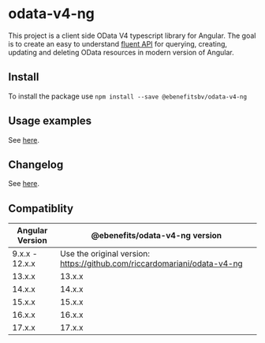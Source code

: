 # odata-v4-ng

This project is a client side OData V4 typescript library for Angular. The goal is to create an easy to understand [fluent API](https://www.google.it/url?sa=t&rct=j&q=&esrc=s&source=web&cd=3&cad=rja&uact=8&ved=0ahUKEwjztKLavNTVAhXDKlAKHbNEA2IQFgg2MAI&url=https%3A%2F%2Fen.wikipedia.org%2Fwiki%2FFluent_interface&usg=AFQjCNHcT-89__Mu2BHtejtaB-dxbg7VNw) for querying, creating, updating and deleting OData resources in modern version of Angular.

## Install

To install the package use `npm install --save @ebenefitsbv/odata-v4-ng`

## Usage examples
See [here](https://ebenefits.github.io/odata-v4-ng).

## Changelog
See [here](https://github.com/ebenefits/odata-v4-ng/blob/master/CHANGELOG.md).

## Compatiblity

| Angular Version | @ebenefits/odata-v4-ng version                                           |
|-----------------|--------------------------------------------------------------------------|
| 9.x.x - 12.x.x  | Use the original version: https://github.com/riccardomariani/odata-v4-ng |
| 13.x.x          | 13.x.x                                                                   |
| 14.x.x          | 14.x.x                                                                   |
| 15.x.x          | 15.x.x                                                                   |
| 16.x.x          | 16.x.x                                                                   |
| 17.x.x          | 17.x.x                                                                   |
